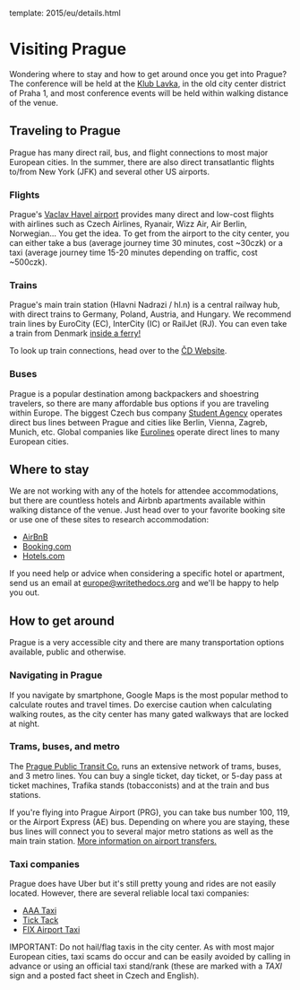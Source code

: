 template: 2015/eu/details.html

# Visiting Prague

Wondering where to stay and how to get around once you get into Prague? The
conference will be held at the [Klub Lavka][klub], in the old city center district
of Praha 1, and most conference events will be held within walking distance of the venue.

[klub]: http://www.lavka.cz/en/

## Traveling to Prague

Prague has many direct rail, bus, and flight connections to most major European cities. 
In the summer, there are also direct transatlantic flights to/from New York (JFK) and 
several other US airports.

### Flights

Prague's [Vaclav Havel airport](http://www.prg.aero/en/) provides many direct and low-cost
flights with airlines such as Czech Airlines, Ryanair, Wizz Air, Air Berlin, Norwegian... 
You get the idea. To get from the airport to the city center, you can either take a bus 
(average journey time 30 minutes, cost ~30czk) or a taxi (average journey time 15-20 minutes
depending on traffic, cost ~500czk).

### Trains

Prague's main train station (Hlavni Nadrazi / hl.n) is a central railway hub, with direct
trains to Germany, Poland, Austria, and Hungary. We recommend train lines by EuroCity (EC), 
InterCity (IC) or RailJet (RJ). You can even take a train from Denmark
 [inside a ferry!](http://en.wikipedia.org/wiki/Vogelfluglinie)

To look up train connections, head over to the [ČD Website](https://www.cd.cz/eshop/default.aspx).

### Buses

Prague is a popular destination among backpackers and shoestring travelers,
so there are many affordable bus options if you are traveling within Europe. 
The biggest Czech bus company [Student Agency](http://www.studentagency.eu/) operates direct
bus lines between Prague and cities like Berlin, Vienna, Zagreb, Munich, etc. Global companies like
[Eurolines](http://www.eurolines.com/en/) operate direct lines to many European cities.


## Where to stay

We are not working with any of the hotels for attendee accommodations, but
there are countless hotels and Airbnb apartments available within walking distance of the venue.
Just head over to your favorite booking site or use one of these sites to research accommodation:

* [AirBnB](https://www.airbnb.com/)
* [Booking.com](http://www.booking.com/)
* [Hotels.com](http://www.hotels.com/)

If you need help or advice when considering a specific hotel or apartment, 
send us an email at [europe@writethedocs.org](mailto:europe@writethedocs.org)
and we'll be happy to help you out.

## How to get around

Prague is a very accessible city and there are many transportation
options available, public and otherwise.

### Navigating in Prague

If you navigate by smartphone, Google Maps is the most popular method to calculate
routes and travel times. Do exercise caution when calculating walking routes, as the
city center has many gated walkways that are locked at night. 

### Trams, buses, and metro

The [Prague Public Transit Co.](http://www.dpp.cz/en/) runs an extensive network
of trams, buses, and 3 metro lines. You can buy a single ticket, day ticket, 
or 5-day pass at ticket machines, Trafika stands (tobacconists) and at the train and
bus stations. 

If you're flying into Prague Airport (PRG), you can take bus number 100, 119, or the
Airport Express (AE) bus. Depending on where you are staying, these bus lines
will connect you to several major metro stations as well as the main train station. 
[More information on airport transfers.](http://www.dpp.cz/en/public-transit-to-prague-airport/)

### Taxi companies

Prague does have Uber but it's still pretty young and rides are not easily located.
However, there are several reliable local taxi companies:

* [AAA Taxi](http://www.aaataxi.cz/en/)
* [Tick Tack](http://www.ticktack.cz/en)
* [FIX Airport Taxi](http://www.airportcars.cz/?page=o-nas&lang=en)

IMPORTANT: Do not hail/flag taxis in the city center. As with most major European cities,
taxi scams do occur and can be easily avoided by calling in advance or using an official taxi
stand/rank (these are marked with a _TAXI_ sign and a posted fact sheet in Czech and English).
